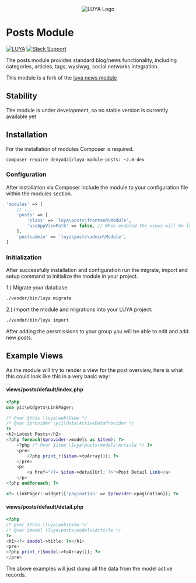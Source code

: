 <p align="center">
  <img src="https://raw.githubusercontent.com/luyadev/luya/master/docs/logo/luya-logo-0.2x.png" alt="LUYA Logo"/>
</p>

# Posts Module

[![LUYA](https://img.shields.io/badge/Powered%20by-LUYA-brightgreen.svg)](https://luya.io)
[![Slack Support](https://img.shields.io/badge/Slack-luyadev-yellowgreen.svg)](https://slack.luya.io/)

The posts module provides standard blog/news functionality, including categories, articles, tags, wysiwyg, social networks integration.

This module is a fork of the [luya news module](https://github.com/luyadev/luya-module-news)

## Stability

The module is under development, so no stable version is currently available yet

## Installation

For the installation of modules Composer is required.

```sh
composer require denyadzi/luya-module-posts: ~2.0-dev
```

### Configuration

After installation via Composer include the module to your configuration file within the modules section.

```php
'modules' => [
    // ...
    'posts' => [
    	'class' => 'luya\posts\frontend\Module',
    	'useAppViewPath' => false, // When enabled the views will be looked up in the @app/views folder, otherwise the views shipped with the module will be used.
    ],
    'postsadmin' => 'luya\posts\admin\Module',
]
```

### Initialization 

After successfully installation and configuration run the migrate, import and setup command to initialize the module in your project.

1.) Migrate your database.

```sh
./vendor/bin/luya migrate
```

2.) Import the module and migrations into your LUYA project.

```sh
./vendor/bin/luya import
```

After adding the persmissions to your group you will be able to edit and add new posts.

## Example Views

As the module will try to render a view for the post overview, here is what this could look like this in a very basic way:

#### views/posts/default/index.php

```php
<?php
use yii\widgets\LinkPager;

/* @var $this \luya\web\View */
/* @var $provider \yii\data\ActiveDataProvider */
?>
<h2>Latest Posts</h2>
<?php foreach($provider->models as $item): ?>
    <?php /* @var $item \luya\posts\models\Article */ ?>
    <pre>
        <?php print_r($item->toArray()); ?>
    </pre>
    <p>
        <a href="<?= $item->detailUrl; ?>">Post Detail Link</a>
    </p>
<?php endforeach; ?>

<?= LinkPager::widget(['pagination' => $provider->pagination]); ?>
```

#### views/posts/default/detail.php

```php
<?php
/* @var $this \luya\web\View */
/* @var $model \luya\posts\models\Article */
?>
<h1><?= $model->title; ?></h1>
<pre>
<?php print_r($model->toArray()); ?>
</pre>
```

The above examples will just dump all the data from the model active records.
